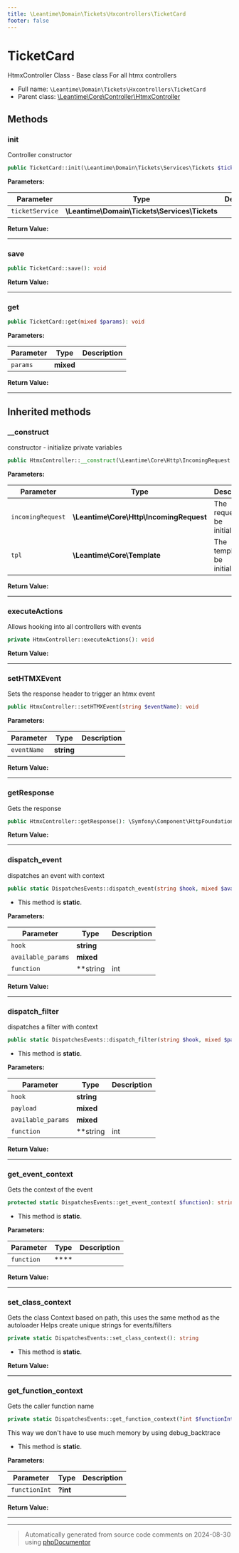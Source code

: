 ```yaml
---
title: \Leantime\Domain\Tickets\Hxcontrollers\TicketCard
footer: false
---
```


# TicketCard

HtmxController Class - Base class For all htmx controllers



* Full name: `\Leantime\Domain\Tickets\Hxcontrollers\TicketCard`
* Parent class: [\Leantime\Core\Controller\HtmxController](../../../Core/Controller/HtmxController.md)



## Methods

### init

Controller constructor

```php
public TicketCard::init(\Leantime\Domain\Tickets\Services\Tickets $ticketService): void
```








**Parameters:**

| Parameter | Type | Description |
|-----------|------|-------------|
| `ticketService` | **\Leantime\Domain\Tickets\Services\Tickets** |  |


**Return Value:**





---
### save



```php
public TicketCard::save(): void
```









**Return Value:**





---
### get



```php
public TicketCard::get(mixed $params): void
```








**Parameters:**

| Parameter | Type | Description |
|-----------|------|-------------|
| `params` | **mixed** |  |


**Return Value:**





---


## Inherited methods

### __construct

constructor - initialize private variables

```php
public HtmxController::__construct(\Leantime\Core\Http\IncomingRequest $incomingRequest, \Leantime\Core\Template $tpl): mixed
```








**Parameters:**

| Parameter | Type | Description |
|-----------|------|-------------|
| `incomingRequest` | **\Leantime\Core\Http\IncomingRequest** | The request to be initialized. |
| `tpl` | **\Leantime\Core\Template** | The template to be initialized. |


**Return Value:**





---
### executeActions

Allows hooking into all controllers with events

```php
private HtmxController::executeActions(): void
```









**Return Value:**





---
### setHTMXEvent

Sets the response header to trigger an htmx event

```php
public HtmxController::setHTMXEvent(string $eventName): void
```








**Parameters:**

| Parameter | Type | Description |
|-----------|------|-------------|
| `eventName` | **string** |  |


**Return Value:**





---
### getResponse

Gets the response

```php
public HtmxController::getResponse(): \Symfony\Component\HttpFoundation\Response
```









**Return Value:**





---
### dispatch_event

dispatches an event with context

```php
public static DispatchesEvents::dispatch_event(string $hook, mixed $available_params = [], string|int|null $function = null): void
```



* This method is **static**.




**Parameters:**

| Parameter | Type | Description |
|-----------|------|-------------|
| `hook` | **string** |  |
| `available_params` | **mixed** |  |
| `function` | **string|int|null** |  |


**Return Value:**





---
### dispatch_filter

dispatches a filter with context

```php
public static DispatchesEvents::dispatch_filter(string $hook, mixed $payload, mixed $available_params = [], string|int|null $function = null): mixed
```



* This method is **static**.




**Parameters:**

| Parameter | Type | Description |
|-----------|------|-------------|
| `hook` | **string** |  |
| `payload` | **mixed** |  |
| `available_params` | **mixed** |  |
| `function` | **string|int|null** |  |


**Return Value:**





---
### get_event_context

Gets the context of the event

```php
protected static DispatchesEvents::get_event_context( $function): string
```



* This method is **static**.




**Parameters:**

| Parameter | Type | Description |
|-----------|------|-------------|
| `function` | **** |  |


**Return Value:**





---
### set_class_context

Gets the class Context based on path, this uses the same method as the autoloader
Helps create unique strings for events/filters

```php
private static DispatchesEvents::set_class_context(): string
```



* This method is **static**.





**Return Value:**





---
### get_function_context

Gets the caller function name

```php
private static DispatchesEvents::get_function_context(?int $functionInt = null): string
```

This way we don't have to use much memory by using debug_backtrace

* This method is **static**.




**Parameters:**

| Parameter | Type | Description |
|-----------|------|-------------|
| `functionInt` | **?int** |  |


**Return Value:**





---


---
> Automatically generated from source code comments on 2024-08-30 using [phpDocumentor](http://www.phpdoc.org/)
